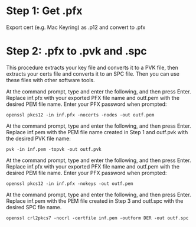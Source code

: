 
# Step 1: Get .pfx

Export cert (e.g. Mac Keyring) as .p12 and convert to .pfx


# Step 2: .pfx to .pvk and .spc

This procedure extracts your key file and converts it to a PVK file, then extracts your certs file and converts it to an SPC file. Then you can use these files with other software tools.

At the command prompt, type and enter the following, and then press Enter. Replace inf.pfx with your exported PFX file name and outf.pem with the desired PEM file name. Enter your PFX password when prompted:

    openssl pkcs12 -in inf.pfx -nocerts -nodes -out outf.pem

At the command prompt, type and enter the following, and then press Enter. Replace inf.pem with the PEM file name created in Step 1 and outf.pvk with the desired PVK file name:

    pvk -in inf.pem -topvk -out outf.pvk

At the command prompt, type and enter the following, and then press Enter. Replace inf.pfx with your exported PFX file name and outf.pem with the desired PEM file name. Enter your PFX password when prompted:

    openssl pkcs12 -in inf.pfx -nokeys -out outf.pem

At the command prompt, type and enter the following, and then press Enter. Replace inf.pem with the PEM file created in Step 3 and outf.spc with the desired SPC file name.

    openssl crl2pkcs7 -nocrl -certfile inf.pem -outform DER -out outf.spc


